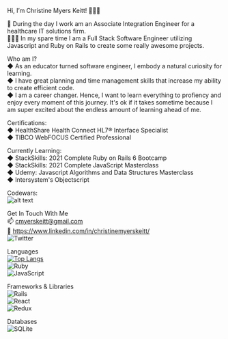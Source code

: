 
Hi, I’m Christine Myers Keitt! 👩🏾‍💻

 🌅 During the day I work am an Associate Integration Engineer for a healthcare IT solutions firm. <br>
 🤸🏾‍♀️ In my spare time I am a Full Stack Software Engineer utilizing Javascript and Ruby on Rails to create some really awesome projects. 


Who am I?
 <br>
 ◆ As an educator turned software engineer, I embody a natural curiosity for learning. <br>
 ◆  I have great planning and time management skills that increase my ability to create efficient code. <br>
 ◆  I am a career changer. Hence, I want to learn everything to profiency and enjoy every moment of this journey. It's ok if it takes sometime because I am super excited about the endless amount of learning ahead of me.


Certifications:
 <br>
 ◆  HealthShare Health Connect HL7® Interface Specialist
  <br>
 ◆  TIBCO WebFOCUS Certified Professional  
 
Currently Learning: 
  <br>
  ◆ StackSkills: 2021 Complete Ruby on Rails 6 Bootcamp
   <br>
  ◆ StackSkills: 2021 Complete JavaScript Masterclass
  <br>
  ◆ Udemy: Javascript Algorithms and Data Structures Masterclass 
  <br>
  ◆ Intersystem's Objectscript
 
Codewars:
<br>
![alt text](https://www.codewars.com/users/cmyerskeitt/badges/large)


Get In Touch With Me
<br>
📫 cmyerskeitt@gmail.com
<br>
🔗 https://www.linkedin.com/in/christinemyerskeitt/
<br>
<img alt="Twitter" src="https://img.shields.io/twitter/follow/MKCodes?style=social "/>
<br>



Languages
<br>
[![Top Langs](https://github-readme-stats.vercel.app/api/top-langs/?username=cmyerskeitt)](https://github.com/cmyerskeitt/github-readme-stats)
<br>
  <img alt="Ruby" src="https://img.shields.io/badge/ruby-%23CC342D.svg?style=for-the-badge&logo=ruby&logoColor=white"/>
<br>
  <img alt="JavaScript" src="https://img.shields.io/badge/javascript-%23323330.svg?style=for-the-badge&logo=javascript&logoColor=%23F7DF1E"/>
<br>



Frameworks & Libraries
<br>
  <img alt="Rails" src="https://img.shields.io/badge/rails-%23CC0000.svg?style=for-the-badge&logo=ruby-on-rails&logoColor=white"/>
<br>
  <img alt="React" src="https://img.shields.io/badge/react-%2320232a.svg?style=for-the-badge&logo=react&logoColor=%2361DAFB"/>
<br>
  <img alt="Redux" src="https://img.shields.io/badge/redux-%23593d88.svg?style=for-the-badge&logo=redux&logoColor=white"/>
<br>

Databases
<br>
<img alt="SQLite" src ="https://img.shields.io/badge/sqlite-%2307405e.svg?style=for-the-badge&logo=sqlite&logoColor=white"/>
<br>



<!---
cmyerskeitt/cmyerskeitt is a ✨ special ✨ repository because its `README.md` (this file) appears on your GitHub profile.
You can click the Preview link to take a look at your changes.
--->
